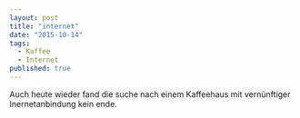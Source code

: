 ```yaml
---
layout: post
title: "internet"
date: "2015-10-14"
tags:
  - Kaffee
  - Internet
published: true
---
```


Auch heute wieder fand die suche nach einem Kaffeehaus mit vernünftiger Inernetanbindung kein ende.
